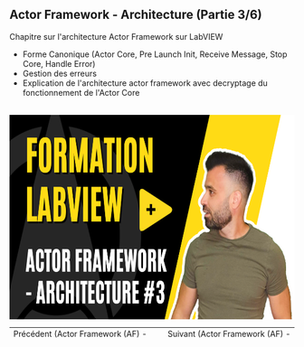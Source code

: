 <h2 dir="auto" id="user-content-h_174031069121655196260265"><strong><span>Actor Framework - Architecture&nbsp;</span></strong><strong>(Partie 3/6)</strong></h2>
<p><span>Chapitre sur l'architecture Actor Framework sur LabVIEW&nbsp;</span></p>
<ul>
<li><span>Forme Canonique (Actor Core, Pre Launch Init, Receive Message, Stop Core, Handle Error)</span></li>
<li><span>Gestion des erreurs</span></li>
<li><span>Explication de l'architecture actor framework avec decryptage du fonctionnement de l'Actor Core</span></li>
</ul>
<p>&nbsp;<a href="https://youtu.be/r5GDZ0qS8c4?si=oC5QuaPGpVsRuZHe"><img src="3_architecture.jpg" width="640" height="362" alt="" style="display: block; margin-left: auto; margin-right: auto;" /></a></p>
<p></p>
<p></p>
<table border="0" style="width: 100%; border-collapse: collapse; border-style: none; height: 18px;">
<tbody>
<tr style="height: 18px;">
<td style="width: 50%; height: 18px;"><a href="https://github.com/Technologies-de-France/Formation-LabVIEW/blob/main/k%20-%202%20-%20Actor%20framework%20-%20actor/Readme.md">Pr&eacute;c&eacute;dent (<span>Actor Framework (AF)</span>&nbsp;- Actor)</a></td>
<td style="width: 50%; text-align: right; height: 18px;"><a href="https://github.com/Technologies-de-France/Formation-LabVIEW/tree/main/k%20-%204%20-%20Actor%20Framework%20-%20Architecture%20-%20part%202">Suivant (<span>Actor Framework (AF) - Architecture part 2</span>)</a></td>
</tr>
</tbody>
</table>
<p dir="auto" id="user-content-h_4774480761351655104528452" style="text-align: left;"></p>

